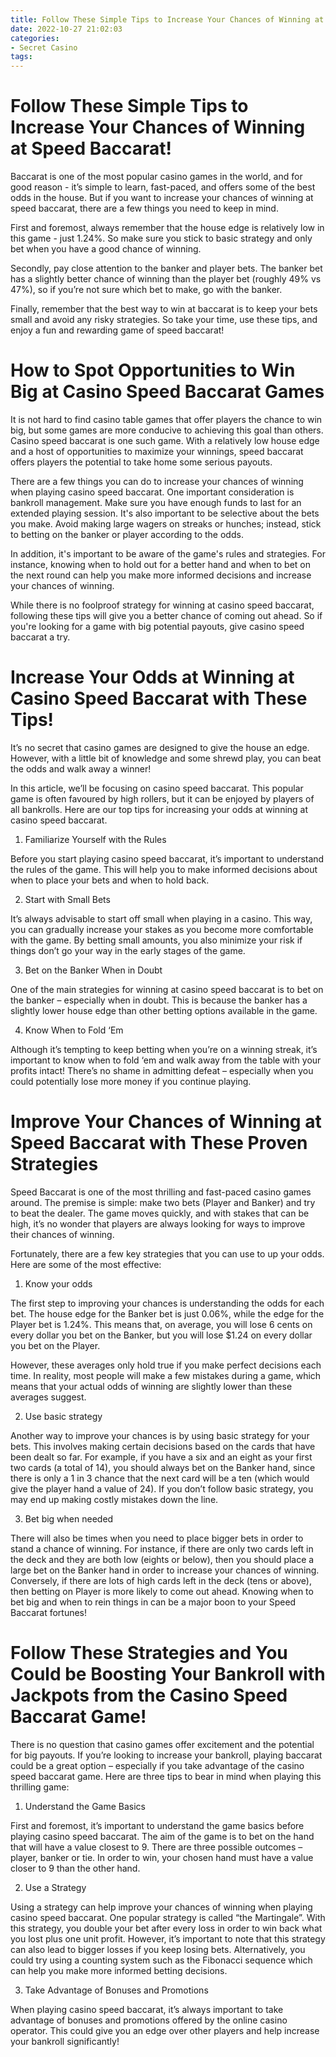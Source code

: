 ```yaml
---
title: Follow These Simple Tips to Increase Your Chances of Winning at Speed Baccarat!
date: 2022-10-27 21:02:03
categories:
- Secret Casino
tags:
---
```



#  Follow These Simple Tips to Increase Your Chances of Winning at Speed Baccarat!

Baccarat is one of the most popular casino games in the world, and for good reason - it’s simple to learn, fast-paced, and offers some of the best odds in the house. But if you want to increase your chances of winning at speed baccarat, there are a few things you need to keep in mind.

First and foremost, always remember that the house edge is relatively low in this game - just 1.24%. So make sure you stick to basic strategy and only bet when you have a good chance of winning.

Secondly, pay close attention to the banker and player bets. The banker bet has a slightly better chance of winning than the player bet (roughly 49% vs 47%), so if you’re not sure which bet to make, go with the banker.

Finally, remember that the best way to win at baccarat is to keep your bets small and avoid any risky strategies. So take your time, use these tips, and enjoy a fun and rewarding game of speed baccarat!

#  How to Spot Opportunities to Win Big at Casino Speed Baccarat Games

It is not hard to find casino table games that offer players the chance to win big, but some games are more conducive to achieving this goal than others. Casino speed baccarat is one such game. With a relatively low house edge and a host of opportunities to maximize your winnings, speed baccarat offers players the potential to take home some serious payouts.

There are a few things you can do to increase your chances of winning when playing casino speed baccarat. One important consideration is bankroll management. Make sure you have enough funds to last for an extended playing session. It's also important to be selective about the bets you make. Avoid making large wagers on streaks or hunches; instead, stick to betting on the banker or player according to the odds.

In addition, it's important to be aware of the game's rules and strategies. For instance, knowing when to hold out for a better hand and when to bet on the next round can help you make more informed decisions and increase your chances of winning.

While there is no foolproof strategy for winning at casino speed baccarat, following these tips will give you a better chance of coming out ahead. So if you're looking for a game with big potential payouts, give casino speed baccarat a try.

#  Increase Your Odds at Winning at Casino Speed Baccarat with These Tips!

It’s no secret that casino games are designed to give the house an edge. However, with a little bit of knowledge and some shrewd play, you can beat the odds and walk away a winner!

In this article, we’ll be focusing on casino speed baccarat. This popular game is often favoured by high rollers, but it can be enjoyed by players of all bankrolls. Here are our top tips for increasing your odds at winning at casino speed baccarat.

1. Familiarize Yourself with the Rules

Before you start playing casino speed baccarat, it’s important to understand the rules of the game. This will help you to make informed decisions about when to place your bets and when to hold back.

2. Start with Small Bets

It’s always advisable to start off small when playing in a casino. This way, you can gradually increase your stakes as you become more comfortable with the game. By betting small amounts, you also minimize your risk if things don’t go your way in the early stages of the game.

3. Bet on the Banker When in Doubt

One of the main strategies for winning at casino speed baccarat is to bet on the banker – especially when in doubt. This is because the banker has a slightly lower house edge than other betting options available in the game.

4. Know When to Fold ‘Em

Although it’s tempting to keep betting when you’re on a winning streak, it’s important to know when to fold ‘em and walk away from the table with your profits intact! There’s no shame in admitting defeat – especially when you could potentially lose more money if you continue playing.

#  Improve Your Chances of Winning at Speed Baccarat with These Proven Strategies

Speed Baccarat is one of the most thrilling and fast-paced casino games around. The premise is simple: make two bets (Player and Banker) and try to beat the dealer. The game moves quickly, and with stakes that can be high, it’s no wonder that players are always looking for ways to improve their chances of winning.

Fortunately, there are a few key strategies that you can use to up your odds. Here are some of the most effective:

1. Know your odds

The first step to improving your chances is understanding the odds for each bet. The house edge for the Banker bet is just 0.06%, while the edge for the Player bet is 1.24%. This means that, on average, you will lose 6 cents on every dollar you bet on the Banker, but you will lose $1.24 on every dollar you bet on the Player.

However, these averages only hold true if you make perfect decisions each time. In reality, most people will make a few mistakes during a game, which means that your actual odds of winning are slightly lower than these averages suggest.

2. Use basic strategy

Another way to improve your chances is by using basic strategy for your bets. This involves making certain decisions based on the cards that have been dealt so far. For example, if you have a six and an eight as your first two cards (a total of 14), you should always bet on the Banker hand, since there is only a 1 in 3 chance that the next card will be a ten (which would give the player hand a value of 24). If you don’t follow basic strategy, you may end up making costly mistakes down the line.

3. Bet big when needed

There will also be times when you need to place bigger bets in order to stand a chance of winning. For instance, if there are only two cards left in the deck and they are both low (eights or below), then you should place a large bet on the Banker hand in order to increase your chances of winning. Conversely, if there are lots of high cards left in the deck (tens or above), then betting on Player is more likely to come out ahead. Knowing when to bet big and when to rein things in can be a major boon to your Speed Baccarat fortunes!

#  Follow These Strategies and You Could be Boosting Your Bankroll with Jackpots from the Casino Speed Baccarat Game!

There is no question that casino games offer excitement and the potential for big payouts. If you’re looking to increase your bankroll, playing baccarat could be a great option – especially if you take advantage of the casino speed baccarat game. Here are three tips to bear in mind when playing this thrilling game:

1. Understand the Game Basics

First and foremost, it’s important to understand the game basics before playing casino speed baccarat. The aim of the game is to bet on the hand that will have a value closest to 9. There are three possible outcomes – player, banker or tie. In order to win, your chosen hand must have a value closer to 9 than the other hand.

2. Use a Strategy

Using a strategy can help improve your chances of winning when playing casino speed baccarat. One popular strategy is called “the Martingale”. With this strategy, you double your bet after every loss in order to win back what you lost plus one unit profit. However, it’s important to note that this strategy can also lead to bigger losses if you keep losing bets. Alternatively, you could try using a counting system such as the Fibonacci sequence which can help you make more informed betting decisions.

3. Take Advantage of Bonuses and Promotions

When playing casino speed baccarat, it’s always important to take advantage of bonuses and promotions offered by the online casino operator. This could give you an edge over other players and help increase your bankroll significantly!
